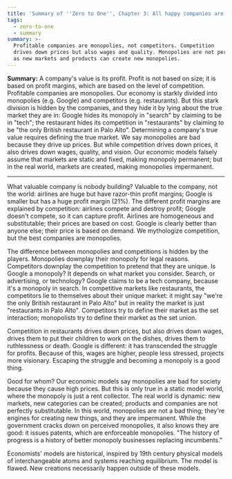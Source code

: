 ```yaml
---
title: 'Summary of ''Zero to One'', Chapter 3: All happy companies are different'
tags:
  - zero-to-one
  - summary
summary: >-
  Profitable companies are monopolies, not competitors. Competition
  drives down prices but also wages and quality. Monopolies are not permanent,
  as new markets and products can create new monopolies.
---
```


**Summary:**
A company's value is its profit.
Profit is not based on size;
it is based on profit margins, which are based on the level of competition.
Profitable companies are monopolies.
Our economy is starkly divided into monopolies (e.g. Google)
and competitors (e.g. restaurants).
But this stark division is hidden by the companies,
and they hide it by lying about the true market they are in:
Google hides its monopoly in "search" by claiming to be in "tech";
the restaurant hides its competition in "restaurants"
by claiming to be "the only British restaurant in Palo Alto".
Determining a company's true value requires defining the true market.
We say monopolies are bad because they drive up prices.
But while competition drives down prices,
it also drives down wages, quality, and vision.
Our economic models falsely assume that markets are static and fixed, making monopoly permanent;
but in the real world, markets are created, making monopolies impermanent.

---

What valuable company is nobody building?
Valuable to the company, not the world:
airlines are huge but have razor-thin profit margins;
Google is smaller but has a huge profit margin (21%).
The different profit margins are explained by competition:
airlines compete and destroy profit;
Google doesn't compete, so it can capture profit.
Airlines are homogeneous and substitutable;
their prices are based on cost.
Google is clearly better than anyone else;
their price is based on demand.
We mythologize competition, but the best companies are monopolies.

The difference between monopolies and competitions is hidden by the players.
Monopolies downplay their monopoly for legal reasons.
Competitors downplay the competition to pretend that they are unique.
Is Google a monopoly?
It depends on what market you consider.
Search, or advertising, or technology?
Google claims to be a tech company,
because it's a monopoly in search.
In competitive markets like restaurants,
the competitors lie to themselves about their unique market:
it might say "we're the only British restaurant in Palo Alto"
but in reality the market is just "restaurants in Palo Alto".
Competitors try to define their market as the set interaction;
monopolists try to define their market as the set union.

Competition in restaurants drives down prices,
but also drives down wages,
drives them to put their children to work on the dishes,
drives them to ruthlessness or death.
Google is different: it has transcended the struggle for profits.
Because of this, wages are higher, people less stressed, projects more visionary.
Escaping the struggle and becoming a monopoly is a good thing.

Good for whom?
Our economic models say monopolies are bad for society because they cause high prices.
But this is only true in a static model world,
where the monopoly is just a rent collector.
The real world is dynamic:
new markets, new categories can be created; products and companies are not perfectly substitutable.
In this world, monopolies are not a bad thing;
they're engines for creating new things, and they are impermanent.
While the government cracks down on perceived monopolies,
it also knows they are good:
it issues patents, which are enforceable monopolies.
"The history of progress is a history of better monopoly businesses replacing incumbents."

Economists' models are historical,
inspired by 19th century physical models of interchangeable atoms and systems reaching equilibrium.
The model is flawed.
New creations necessarily happen outside of these models.
